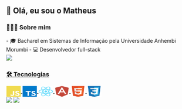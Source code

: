 <h2>
👋 Olá, eu sou o Matheus
</h2>

<h3>👨🏻‍💻 Sobre mim</h3>
- 🎓 Bacharel em Sistemas de Informação pela Universidade Anhembi Morumbi
- 💻 Desenvolvedor full-stack

<div>
  <a href="https://github.com/Math-rm1">
  <img height="180em" src="https://github-readme-stats.vercel.app/api/top-langs/?username=Math-rm1&layout=compact&langs_count=7&theme=tokyonight"/> 
</div>
  
 <h3>🛠 Tecnologias</h3>
  
 <div style="display: inline_block">
  <img align="center" alt="Matheus-Js" height="30" width="40" src="https://raw.githubusercontent.com/devicons/devicon/master/icons/javascript/javascript-plain.svg">
  <img align="center" alt="Matheus-Ts" height="30" width="40" src="https://raw.githubusercontent.com/devicons/devicon/master/icons/typescript/typescript-plain.svg">
  <img align="center" alt="Matheus-React" height="30" width="40" src="https://raw.githubusercontent.com/devicons/devicon/master/icons/react/react-original.svg">
  <img align="center" alt="Matheus-Angular" height="30" width="40" src="https://github.com/devicons/devicon/blob/master/icons/angularjs/angularjs-plain.svg">
  <img align="center" alt="Matheus-HTML" height="30" width="40" src="https://raw.githubusercontent.com/devicons/devicon/master/icons/html5/html5-original.svg">
  <img align="center" alt="Matheus-CSS" height="30" width="40" src="https://raw.githubusercontent.com/devicons/devicon/master/icons/css3/css3-original.svg">
</div>
 
</div> 
  
<div>
  <a href = "mailto:matheusrmariano.dev@gmail.com"><img src="https://img.shields.io/badge/Outlook-0078D4?style=for-the-badge&logo=microsoft-outlook&logoColor=white" target="_blank"></a>
  <a href="https://www.linkedin.com/in/matheus-r-mariano" target="_blank"><img src="https://img.shields.io/badge/-LinkedIn-%230077B5?style=for-the-badge&logo=linkedin&logoColor=white" target="_blank"></a>
